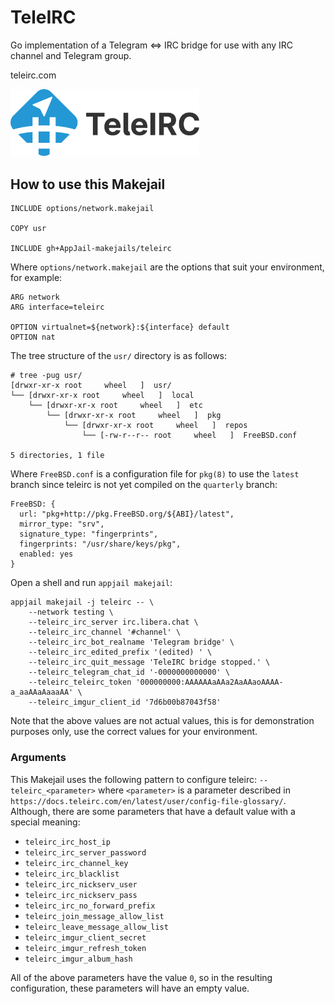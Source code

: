 # TeleIRC

Go implementation of a Telegram &lt;=> IRC bridge for use with any IRC channel and Telegram group.

teleirc.com

<img src="https://github.com/RITlug/teleirc/blob/main/assets/svg/horizontal_color.svg?raw=true" alt="teleirc logo" width="60%" height="auto">

## How to use this Makejail

```
INCLUDE options/network.makejail

COPY usr

INCLUDE gh+AppJail-makejails/teleirc
```

Where `options/network.makejail` are the options that suit your environment, for example:

```
ARG network
ARG interface=teleirc

OPTION virtualnet=${network}:${interface} default
OPTION nat
```

The tree structure of the `usr/` directory is as follows:

```
# tree -pug usr/
[drwxr-xr-x root     wheel   ]  usr/
└── [drwxr-xr-x root     wheel   ]  local
    └── [drwxr-xr-x root     wheel   ]  etc
        └── [drwxr-xr-x root     wheel   ]  pkg
            └── [drwxr-xr-x root     wheel   ]  repos
                └── [-rw-r--r-- root     wheel   ]  FreeBSD.conf

5 directories, 1 file
```

Where `FreeBSD.conf` is a configuration file for `pkg(8)` to use the `latest` branch since teleirc is not yet compiled on the `quarterly` branch:

```
FreeBSD: {
  url: "pkg+http://pkg.FreeBSD.org/${ABI}/latest",
  mirror_type: "srv",
  signature_type: "fingerprints",
  fingerprints: "/usr/share/keys/pkg",
  enabled: yes
}
```

Open a shell and run `appjail makejail`:

```
appjail makejail -j teleirc -- \
	--network testing \
	--teleirc_irc_server irc.libera.chat \
	--teleirc_irc_channel '#channel' \
	--teleirc_irc_bot_realname 'Telegram bridge' \
	--teleirc_irc_edited_prefix '(edited) ' \
	--teleirc_irc_quit_message 'TeleIRC bridge stopped.' \
	--teleirc_telegram_chat_id '-0000000000000' \
	--teleirc_teleirc_token '000000000:AAAAAAaAAa2AaAAaoAAAA-a_aaAAaAaaaAA' \
	--teleirc_imgur_client_id '7d6b00b87043f58'
```

Note that the above values are not actual values, this is for demonstration purposes only, use the correct values for your environment.

### Arguments

This Makejail uses the following pattern to configure teleirc: `--teleirc_<parameter>` where `<parameter>` is a parameter described in `https://docs.teleirc.com/en/latest/user/config-file-glossary/`. Although, there are some parameters that have a default value with a special meaning:

* `teleirc_irc_host_ip`
* `teleirc_irc_server_password`
* `teleirc_irc_channel_key`
* `teleirc_irc_blacklist`
* `teleirc_irc_nickserv_user`
* `teleirc_irc_nickserv_pass`
* `teleirc_irc_no_forward_prefix`
* `teleirc_join_message_allow_list`
* `teleirc_leave_message_allow_list`
* `teleirc_imgur_client_secret`
* `teleirc_imgur_refresh_token`
* `teleirc_imgur_album_hash`

All of the above parameters have the value `0`, so in the resulting configuration, these parameters will have an empty value.
